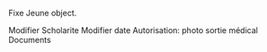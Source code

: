 Fixe Jeune object.

Modifier Scholarite
Modifier date
Autorisation:
    photo
    sortie
    médical
Documents
